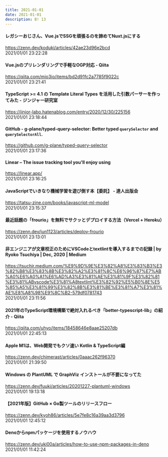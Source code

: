 ```yaml
---
title: 2021-01-01
date: 2021-01-01
description: B! 13
---
```


#### レガシーおじさん、Vue.jsでSSGを頑張るのを諦めてNuxt.jsにする
https://zenn.dev/koduki/articles/42ae23d96e2bcd<br>
2021/01/01 23:22:28<br>


#### Vue.jsのプリレンダリングで手軽なOGP対応 - Qiita
https://qiita.com/mio3io/items/bd2d91fc2a7785f9022c<br>
2021/01/01 23:21:41<br>


#### TypeScript >= 4.1 の Template Literal Types を活用した引数パーサーを作ってみた - ジンジャー研究室
https://jinjor-labo.hatenablog.com/entry/2020/12/30/225156<br>
2021/01/01 23:18:44<br>


#### GitHub - g-plane/typed-query-selector: Better typed `querySelector` and `querySelectorAll`.
https://github.com/g-plane/typed-query-selector<br>
2021/01/01 23:17:36<br>


#### Linear – The issue tracking tool you'll enjoy using
https://linear.app/<br>
2021/01/01 23:16:25<br>


#### JavaScriptでいきなり機械学習を遊び倒す本【委託】 - 達人出版会
https://tatsu-zine.com/books/javascript-ml-model<br>
2021/01/01 23:15:37<br>


#### 最近話題の「frourio」を無料でサクッとデプロイする方法（Vercel + Heroku）
https://zenn.dev/jun1123/articles/deploy-frourio<br>
2021/01/01 23:13:01<br>


#### 非エンジニアが文章校正のためにVSCodeとtextlintを導入するまでの記録 | by Ryoko Tsuchiya | Dec, 2020 | Medium
https://tsuchir.medium.com/%E9%9D%9E%E3%82%A8%E3%83%B3%E3%82%B8%E3%83%8B%E3%82%A2%E3%81%8C%E6%96%87%E7%AB%A0%E6%A0%A1%E6%AD%A3%E3%81%AE%E3%81%9F%E3%82%81%E3%81%ABvscode%E3%81%A8textlint%E3%82%92%E5%B0%8E%E5%85%A5%E3%81%99%E3%82%8B%E3%81%BE%E3%81%A7%E3%81%AE%E8%A8%98%E9%8C%B2-579df0781743<br>
2021/01/01 23:11:56<br>


#### 2021年のTypeScript環境構築で絶対入れるべき「better-typescript-lib」の紹介 - Qiita
https://qiita.com/uhyo/items/18458646e8aae25207db<br>
2021/01/01 22:45:13<br>


#### Apple M1は、Web開発でもクソ速い Kotlin & TypeScript編
https://zenn.dev/chimerast/articles/0aaac262f96370<br>
2021/01/01 21:39:50<br>


#### Windows の PlantUML で GraphViz インストールが不要になってた
https://zenn.dev/fuuki/articles/20201227-plantuml-windows<br>
2021/01/01 19:13:18<br>


#### 【2021年版】GitHub × Go製ツールのリリースフロー
https://zenn.dev/kyoh86/articles/5e7fe8c16a39aa3d3796<br>
2021/01/01 12:45:12<br>


#### Denoからnpmパッケージを使用するノウハウ
https://zenn.dev/uki00a/articles/how-to-use-npm-packages-in-deno<br>
2021/01/01 11:42:24<br>


